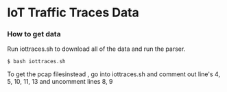 # IoT Traffic Traces Data

### How to get data
Run iottraces.sh to download all of the data and run the parser.
```
$ bash iottraces.sh
```
To get the pcap filesinstead , go into iottraces.sh and comment out line's 4, 5, 10, 11, 13 and uncomment lines 8, 9
